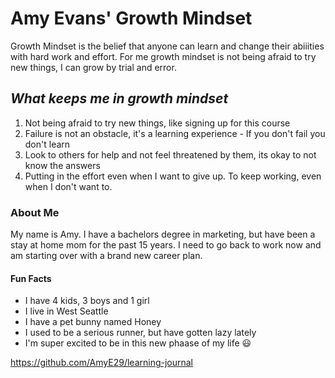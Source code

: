 # Amy Evans' Growth Mindset

Growth Mindset is the belief that anyone can learn and change their abiiities with hard work and effort.
For me growth mindset is not being afraid to try new things, I can grow by trial and error.

## ***What keeps me in growth mindset***
1.  Not being afraid to try new things, like signing up for this course
2.  Failure is not an obstacle, it's a learning experience - If you don't fail you don't learn 
3.  Look to others for help and not feel threatened by them, its okay to not know the answers
4.  Putting in the effort even when I want to give up. To keep working, even when I don't want to.

### About Me

My name is Amy.  I have a bachelors degree in marketing, but have been a stay at home mom for the past 15 years.  I need to go back to work now and am starting over with a brand new career plan. 

#### Fun Facts
- I have 4 kids, 3 boys and 1 girl
- I live in West Seattle
- I have a pet bunny named Honey
- I used to be a serious runner, but have gotten lazy lately
- I'm super excited to be in this new phaase of my life :smiley:

https://github.com/AmyE29/learning-journal
